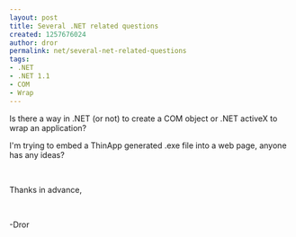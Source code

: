 ```yaml
---
layout: post
title: Several .NET related questions
created: 1257676024
author: dror
permalink: net/several-net-related-questions
tags:
- .NET
- .NET 1.1
- COM
- Wrap
---
```

<p>Is there a way in .NET (or not) to create a COM object or .NET activeX to wrap an application?</p>
<p>I'm trying to embed a ThinApp generated .exe file into a web page, anyone has any ideas?</p>
<p>&nbsp;</p>
<p>Thanks in advance,</p>
<p>&nbsp;</p>
<p>-Dror</p>
